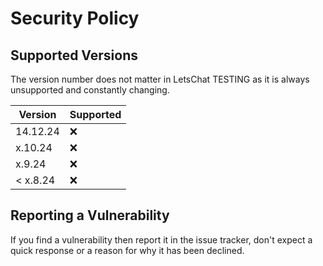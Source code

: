 # Security Policy

## Supported Versions

The version number does not matter in LetsChat TESTING as it is always unsupported and constantly changing.

| Version | Supported          |
| ------- | ------------------ |
| 14.12.24| :x:                |
| x.10.24 | :x:                |
| x.9.24  | :x:                |
| < x.8.24| :x:                |

## Reporting a Vulnerability

If you find a vulnerability then report it in the issue tracker, don't expect a quick response or a reason for why it has been declined.
